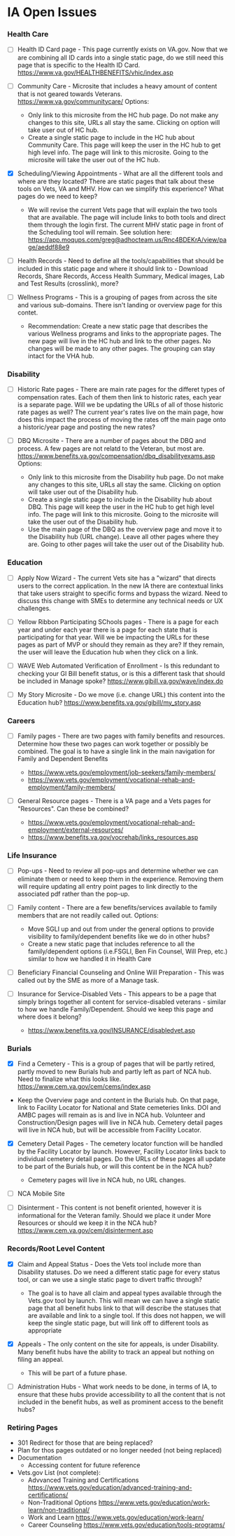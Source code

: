 # IA Open Issues

### Health Care
- [ ] Health ID Card page - This page currently exists on VA.gov. Now that we are combining all ID cards into a single static page, do we still need this page that is specific to the Health ID Card.  https://www.va.gov/HEALTHBENEFITS/vhic/index.asp

- [ ] Community Care - Microsite that includes a heavy amount of content that is not geared towards Veterans.  https://www.va.gov/communitycare/ Options:
  - Only link to this microsite from the HC hub page.  Do not make any changes to this site, URLs all stay the same. Clicking on option will take user out of HC hub.
  - Create a single static page to include in the HC hub about Community Care.  This page will keep the user in the HC hub to get high level info. The page will link to this microsite. Going to the microsite will take the user out of the HC hub. 
  
- [x] Scheduling/Viewing Appointments - What are all the different tools and where are they located?  There are static pages that talk about these tools on Vets, VA and MHV.  How can we simplify this experience?  What pages do we need to keep? 
  - We will revise the current Vets page that will explain the two tools that are available. The page will include links to both tools and direct them through the login first.  The current MHV static page in front of the Scheduling tool will remain.  See solution here:  https://app.moqups.com/greg@adhocteam.us/Rnc4BDEKrA/view/page/aeddf88e9
  
- [ ] Health Records - Need to define all the tools/capabilities that should be included in this static page and where it should link to - Download Records, Share Records, Access Health Summary, Medical images,  Lab and Test Results (crosslink), more?

- [ ] Wellness Programs - This is a grouping of pages from across the site and various sub-domains. There isn't landing or overview page for this contet. 
  - Recommendation: Create a new static page that describes the various Wellness programs and links to the appropriate pages. The new page will live in the HC hub and link to the other pages.  No changes will be made to any other pages. The grouping can stay intact for the VHA hub.
  
### Disability
- [ ] Historic Rate pages - There are main rate pages for the differet types of compensation rates.  Each of them then link to historic rates, each year is a separate page.  Will we be updating the URLs of all of those historic rate pages as well?  The current year's rates live on the main page, how does this impact the process of moving the rates off the main page onto a historic/year page and posting the new rates?

- [ ] DBQ Microsite - There are a number of pages about the DBQ and process.  A few pages are not relatd to the Veteran, but most are.  https://www.benefits.va.gov/compensation/dbq_disabilityexams.asp  Options:
   - Only link to this microsite from the Disability hub page.  Do not make any changes to this site, URLs all stay the same. Clicking on option will take user out of the Disability hub.
  - Create a single static page to include in the Disability hub about DBQ.  This page will keep the user in the HC hub to get high level info. The page will link to this microsite. Going to the microsite will take the user out of the Disability hub. 
  - Use the main page of the DBQ as the overview page and move it to the Disability hub (URL change).  Leave all other pages where they are.  Going to other pages will take the user out of the Disability hub. 

  
  
 ### Education
 - [ ] Apply Now Wizard - The current Vets site has a "wizard" that directs users to the correct application.  In the new IA there are contextual links that take users straight to specific forms and bypass the wizard.  Need to discuss this change with SMEs to determine any technical needs or UX challenges. 
 
 - [ ] Yellow Ribbon Participating SChools pages - There is a page for each year and under each year there is a page for each state that is participating for that year.  Will we be impacting the URLs for these pages as part of MVP or should they remain as they are?  If they remain, the user will leave the Education hub when they click on a link. 
 
 - [ ] WAVE Web Automated Verification of Enrollment - Is this redundant to checking your GI Bill benefit status, or is this a different task that should be included in Manage spoke? https://www.gibill.va.gov/wave/index.do
 
 - [ ] My Story Microsite - Do we move (i.e. change URL) this content into the Education hub? https://www.benefits.va.gov/gibill/my_story.asp

 
 ### Careers
 - [ ] Family pages - There are two pages with family benefits and resources. Determine how these two pages can work together or possibly be combined. The goal is to have a single link in the main navigation for Family and Dependent Benefits
   - https://www.vets.gov/employment/job-seekers/family-members/
   - https://www.vets.gov/employment/vocational-rehab-and-employment/family-members/

- [ ] General Resource pages - There is a VA page and a Vets pages for "Resources".  Can these be combined?
  - https://www.vets.gov/employment/vocational-rehab-and-employment/external-resources/
  - https://www.benefits.va.gov/vocrehab/links_resources.asp
 
 
 ### Life Insurance
- [ ] Pop-ups - Need to review all pop-ups and determine whether we can eliminate them or need to keep them in the experience. Removing them will require updating all entry point pages to link directly to the associated pdf rather than the pop-up.

- [ ] Family content - There are a few benefits/services available to family members that are not readily called out. Options:
  - Move SGLI up and out from under the general options to provide visibility to family/dependent benefits like we do in other hubs?  
  - Create a new static page that includes reference to all the family/dependent options (i.e.FSGLI, Ben Fin Counsel, Will Prep, etc.) similar to how we handled it in Health Care
  
- [ ] Beneficiary Financial Counseling and Online Will Preparation - This was called out by the SME as more of a Manage task.  

- [ ] Insurance for Service-Disabled Vets - This appears to be a page that simply brings together all content for service-disabled veterans - similar to how we handle Family/Dependent.  Should we keep this page and where does it belong?
  - https://www.benefits.va.gov/INSURANCE/disabledvet.asp


### Burials
- [x]  Find a Cemetery - This is a group of pages that will be partly retired, partly moved to new Burials hub and partly left as part of NCA hub.  Need to finalize what this looks like. https://www.cem.va.gov/cem/cems/index.asp
  - Keep the Overview page and content in the Burials hub.  On that page, link to Facility Locator for National and State cemeteries links.  DOI and AMBC pages will remain as is and live in NCA hub.  Volunteer and Construction/Design pages will live in NCA hub.  Cemetery detail pages will live in NCA hub, but will be accessible from Facility Locator.  

- [x] Cemetery Detail Pages - The cemetery locator function will be handled by the Facility Locator by launch.  However, Facility Locator links back to individual cemetery detail pages.  Do the URLs of these pages all update to be part of the Burials hub, or will this content be in the NCA hub?
  - Cemetery pages will live in NCA hub, no URL changes. 
  
- [ ] NCA Mobile Site 

- [ ] Disinterment - This content is not benefit oriented, however it is informational for the Veteran family.  Should we place it under More Resources or should we keep it in the NCA hub? https://www.cem.va.gov/cem/disinterment.asp
  

### Records/Root Level Content
- [x] Claim and Appeal Status - Does the Vets tool include more than Disability statuses.  Do we need a different static page for every status tool, or can we use a single static page to divert traffic through?
  - The goal is to have all claim and appeal types available through the Vets.gov tool by launch.  This will mean we can have a single static page that all benefit hubs link to that will describe the statuses that are available and link to a single tool.  If this does not happen, we will keep the single static page, but will link off to different tools as appropriate

- [x] Appeals - The only content on the site for appeals, is under Disability.  Many benefit hubs have the ability to track an appeal but nothing on filing an appeal. 
  - This will be part of a future phase.  
  
- [ ] Administration Hubs - What work needs to be done, in terms of IA, to ensure that these hubs provide accessibility to all the content that is not included in the benefit hubs, as well as prominent access to the benefit hubs?

### Retiring Pages
- 301 Redirect for those that are being replaced?
- Plan for thos pages outdated or no longer needed (not being replaced)
- Documentation
  - Accessing content for future reference
- Vets.gov List (not complete):
    - Advvanced Training and Certifications https://www.vets.gov/education/advanced-training-and-certifications/
    - Non-Traditional Options  https://www.vets.gov/education/work-learn/non-traditional/
    - Work and Learn https://www.vets.gov/education/work-learn/
    - Career Counseling https://www.vets.gov/education/tools-programs/

